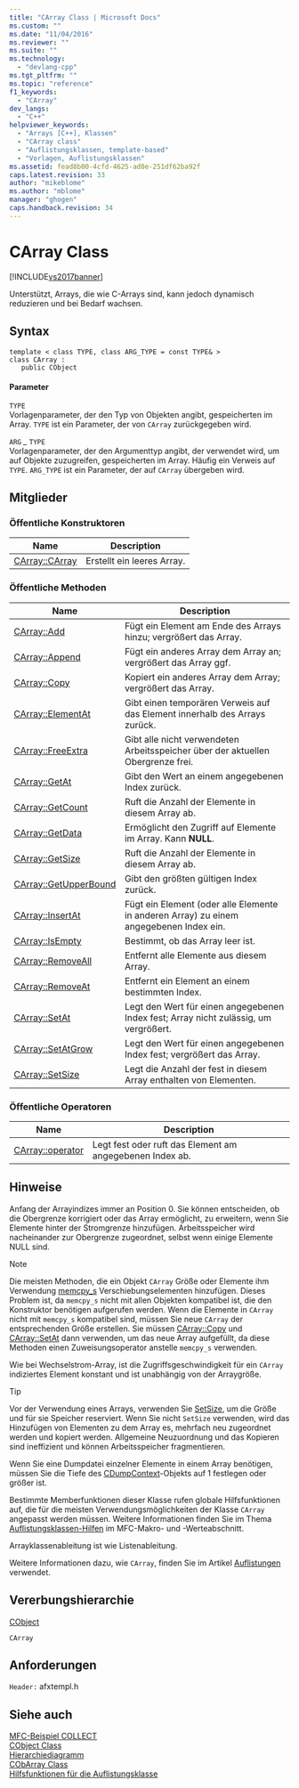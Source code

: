 ```yaml
---
title: "CArray Class | Microsoft Docs"
ms.custom: ""
ms.date: "11/04/2016"
ms.reviewer: ""
ms.suite: ""
ms.technology: 
  - "devlang-cpp"
ms.tgt_pltfrm: ""
ms.topic: "reference"
f1_keywords: 
  - "CArray"
dev_langs: 
  - "C++"
helpviewer_keywords: 
  - "Arrays [C++], Klassen"
  - "CArray class"
  - "Auflistungsklassen, template-based"
  - "Vorlagen, Auflistungsklassen"
ms.assetid: fead8b00-4cfd-4625-ad0e-251df62ba92f
caps.latest.revision: 33
author: "mikeblome"
ms.author: "mblome"
manager: "ghogen"
caps.handback.revision: 34
---
```

# CArray Class
[!INCLUDE[vs2017banner](../../assembler/inline/includes/vs2017banner.md)]

Unterstützt, Arrays, die wie C\-Arrays sind, kann jedoch dynamisch reduzieren und bei Bedarf wachsen.  
  
## Syntax  
  
```  
template < class TYPE, class ARG_TYPE = const TYPE& >   
class CArray :   
   public CObject  
```  
  
#### Parameter  
 `TYPE`  
 Vorlagenparameter, der den Typ von Objekten angibt, gespeicherten im Array.  `TYPE` ist ein Parameter, der von `CArray` zurückgegeben wird.  
  
 `ARG` *\_* `TYPE`  
 Vorlagenparameter, der den Argumenttyp angibt, der verwendet wird, um auf Objekte zuzugreifen, gespeicherten im Array.  Häufig ein Verweis auf `TYPE`.  `ARG_TYPE` ist ein Parameter, der auf `CArray` übergeben wird.  
  
## Mitglieder  
  
### Öffentliche Konstruktoren  
  
|Name|Description|  
|----------|-----------------|  
|[CArray::CArray](../Topic/CArray::CArray.md)|Erstellt ein leeres Array.|  
  
### Öffentliche Methoden  
  
|Name|Description|  
|----------|-----------------|  
|[CArray::Add](../Topic/CArray::Add.md)|Fügt ein Element am Ende des Arrays hinzu; vergrößert das Array.|  
|[CArray::Append](../Topic/CArray::Append.md)|Fügt ein anderes Array dem Array an; vergrößert das Array ggf.|  
|[CArray::Copy](../Topic/CArray::Copy.md)|Kopiert ein anderes Array dem Array; vergrößert das Array.|  
|[CArray::ElementAt](../Topic/CArray::ElementAt.md)|Gibt einen temporären Verweis auf das Element innerhalb des Arrays zurück.|  
|[CArray::FreeExtra](../Topic/CArray::FreeExtra.md)|Gibt alle nicht verwendeten Arbeitsspeicher über der aktuellen Obergrenze frei.|  
|[CArray::GetAt](../Topic/CArray::GetAt.md)|Gibt den Wert an einem angegebenen Index zurück.|  
|[CArray::GetCount](../Topic/CArray::GetCount.md)|Ruft die Anzahl der Elemente in diesem Array ab.|  
|[CArray::GetData](../Topic/CArray::GetData.md)|Ermöglicht den Zugriff auf Elemente im Array.  Kann **NULL**.|  
|[CArray::GetSize](../Topic/CArray::GetSize.md)|Ruft die Anzahl der Elemente in diesem Array ab.|  
|[CArray::GetUpperBound](../Topic/CArray::GetUpperBound.md)|Gibt den größten gültigen Index zurück.|  
|[CArray::InsertAt](../Topic/CArray::InsertAt.md)|Fügt ein Element \(oder alle Elemente in anderen Array\) zu einem angegebenen Index ein.|  
|[CArray::IsEmpty](../Topic/CArray::IsEmpty.md)|Bestimmt, ob das Array leer ist.|  
|[CArray::RemoveAll](../Topic/CArray::RemoveAll.md)|Entfernt alle Elemente aus diesem Array.|  
|[CArray::RemoveAt](../Topic/CArray::RemoveAt.md)|Entfernt ein Element an einem bestimmten Index.|  
|[CArray::SetAt](../Topic/CArray::SetAt.md)|Legt den Wert für einen angegebenen Index fest; Array nicht zulässig, um vergrößert.|  
|[CArray::SetAtGrow](../Topic/CArray::SetAtGrow.md)|Legt den Wert für einen angegebenen Index fest; vergrößert das Array.|  
|[CArray::SetSize](../Topic/CArray::SetSize.md)|Legt die Anzahl der fest in diesem Array enthalten von Elementen.|  
  
### Öffentliche Operatoren  
  
|Name|Description|  
|----------|-----------------|  
|[CArray::operator](../Topic/CArray::operator.md)|Legt fest oder ruft das Element am angegebenen Index ab.|  
  
## Hinweise  
 Anfang der Arrayindizes immer an Position 0.  Sie können entscheiden, ob die Obergrenze korrigiert oder das Array ermöglicht, zu erweitern, wenn Sie Elemente hinter der Stromgrenze hinzufügen.  Arbeitsspeicher wird nacheinander zur Obergrenze zugeordnet, selbst wenn einige Elemente NULL sind.  
  
> [!NOTE]
>  Die meisten Methoden, die ein Objekt `CArray` Größe oder Elemente ihm Verwendung [memcpy\_s](../../c-runtime-library/reference/memcpy-s-wmemcpy-s.md) Verschiebungselementen hinzufügen.  Dieses Problem ist, da `memcpy_s` nicht mit allen Objekten kompatibel ist, die den Konstruktor benötigen aufgerufen werden.  Wenn die Elemente in `CArray` nicht mit `memcpy_s` kompatibel sind, müssen Sie neue `CArray` der entsprechenden Größe erstellen.  Sie müssen [CArray::Copy](../Topic/CArray::Copy.md) und [CArray::SetAt](../Topic/CArray::SetAt.md) dann verwenden, um das neue Array aufgefüllt, da diese Methoden einen Zuweisungsoperator anstelle `memcpy_s` verwenden.  
  
 Wie bei Wechselstrom\-Array, ist die Zugriffsgeschwindigkeit für ein `CArray` indiziertes Element konstant und ist unabhängig von der Arraygröße.  
  
> [!TIP]
>  Vor der Verwendung eines Arrays, verwenden Sie [SetSize](../Topic/CArray::SetSize.md), um die Größe und für sie Speicher reserviert.  Wenn Sie nicht `SetSize` verwenden, wird das Hinzufügen von Elementen zu dem Array es, mehrfach neu zugeordnet werden und kopiert werden.  Allgemeine Neuzuordnung und das Kopieren sind ineffizient und können Arbeitsspeicher fragmentieren.  
  
 Wenn Sie eine Dumpdatei einzelner Elemente in einem Array benötigen, müssen Sie die Tiefe des [CDumpContext](../../mfc/reference/cdumpcontext-class.md)\-Objekts auf 1 festlegen oder größer ist.  
  
 Bestimmte Memberfunktionen dieser Klasse rufen globale Hilfsfunktionen auf, die für die meisten Verwendungsmöglichkeiten der Klasse `CArray` angepasst werden müssen.  Weitere Informationen finden Sie im Thema [Auflistungsklassen\-Hilfen](../../mfc/reference/collection-class-helpers.md) im MFC\-Makro\- und \-Werteabschnitt.  
  
 Arrayklassenableitung ist wie Listenableitung.  
  
 Weitere Informationen dazu, wie `CArray`, finden Sie im Artikel [Auflistungen](../../mfc/collections.md) verwendet.  
  
## Vererbungshierarchie  
 [CObject](../../mfc/reference/cobject-class.md)  
  
 `CArray`  
  
## Anforderungen  
 `Header:` afxtempl.h  
  
## Siehe auch  
 [MFC\-Beispiel COLLECT](../../top/visual-cpp-samples.md)   
 [CObject Class](../../mfc/reference/cobject-class.md)   
 [Hierarchiediagramm](../../mfc/hierarchy-chart.md)   
 [CObArray Class](../../mfc/reference/cobarray-class.md)   
 [Hilfsfunktionen für die Auflistungsklasse](../../mfc/reference/collection-class-helpers.md)
